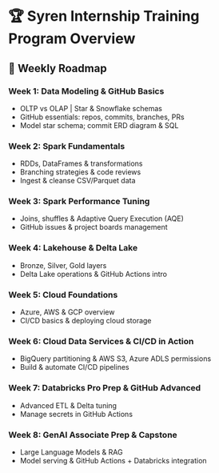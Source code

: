 # 🏆 Syren Internship Training Program Overview

## 🚀 Weekly Roadmap

### Week 1: Data Modeling & GitHub Basics

- OLTP vs OLAP | Star & Snowflake schemas
- GitHub essentials: repos, commits, branches, PRs
- Model star schema; commit ERD diagram & SQL

### Week 2: Spark Fundamentals

- RDDs, DataFrames & transformations
- Branching strategies & code reviews
- Ingest & cleanse CSV/Parquet data

### Week 3: Spark Performance Tuning

- Joins, shuffles & Adaptive Query Execution (AQE)
- GitHub issues & project boards management

### Week 4: Lakehouse & Delta Lake

- Bronze, Silver, Gold layers
- Delta Lake operations & GitHub Actions intro

### Week 5: Cloud Foundations

- Azure, AWS & GCP overview
- CI/CD basics & deploying cloud storage

### Week 6: Cloud Data Services & CI/CD in Action

- BigQuery partitioning & AWS S3, Azure ADLS permissions
- Build & automate CI/CD pipelines

### Week 7: Databricks Pro Prep & GitHub Advanced

- Advanced ETL & Delta tuning
- Manage secrets in GitHub Actions

### Week 8: GenAI Associate Prep & Capstone

- Large Language Models & RAG
- Model serving & GitHub Actions + Databricks integration
